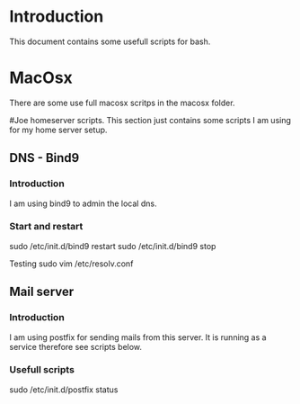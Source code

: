 # Introduction 
This document contains some usefull scripts for bash.

# MacOsx
There are some use full macosx scritps in the macosx folder. 


#Joe homeserver scripts.
This section just contains some scripts I am using for my home server setup.
## DNS - Bind9
### Introduction 
I am using bind9 to admin the local dns. 

### Start and restart
sudo /etc/init.d/bind9 restart
sudo /etc/init.d/bind9 stop 

Testing 
sudo vim  /etc/resolv.conf

## Mail server
### Introduction 
I am using postfix for sending mails from this server. It is running as a service therefore see scripts below.
### Usefull scripts 
sudo /etc/init.d/postfix status

